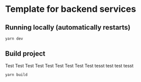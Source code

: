 # Template for backend services

## Running locally (automatically restarts)

```
yarn dev
```

## Build project
Test Test Test Test Test Test Test Test Test tesst test test tesst
```
yarn build
```
